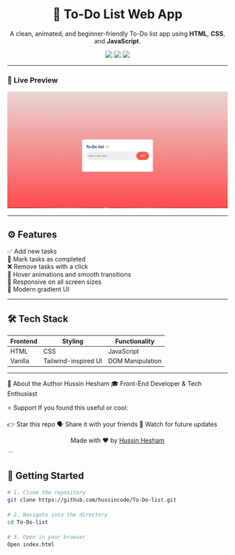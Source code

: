 <h1 align="center">📝 To-Do List Web App</h1>

<p align="center">
  A clean, animated, and beginner-friendly To-Do list app using <b>HTML</b>, <b>CSS</b>, and <b>JavaScript</b>.
</p>

<p align="center">
  <img src="https://img.shields.io/badge/Status-Completed-brightgreen?style=flat-square" />
  <img src="https://img.shields.io/github/languages/top/hussincode/To-Do-list?style=flat-square" />
  <img src="https://img.shields.io/github/repo-size/hussincode/To-Do-list?color=blue&style=flat-square" />
</p>

---

### 🌟 Live Preview

<div align="center">
  <img src="images/screenshot.png" alt="To-Do List Screenshot" width="600"/>
</div>

---

## ⚙️ Features

✅ Add new tasks  
🎯 Mark tasks as completed  
❌ Remove tasks with a click  
💅 Hover animations and smooth transitions  
📱 Responsive on all screen sizes  
🌈 Modern gradient UI

---

## 🛠️ Tech Stack

| Frontend | Styling | Functionality |
|----------|---------|---------------|
| HTML     | CSS     | JavaScript    |
| Vanilla  | Tailwind-inspired UI | DOM Manipulation |

---

👤 About the Author
Hussin Hesham
🎓 Front-End Developer & Tech Enthusiast

⭐ Support
If you found this useful or cool:

👉 Star this repo
🗣 Share it with your friends
👀 Watch for future updates

<p align="center"> Made with ❤️ by <a href="https://github.com/hussincode">Hussin Hesham</a> </p> ```

## 🚀 Getting Started

```bash
# 1. Clone the repository
git clone https://github.com/hussincode/To-Do-list.git

# 2. Navigate into the directory
cd To-Do-list

# 3. Open in your browser
Open index.html

